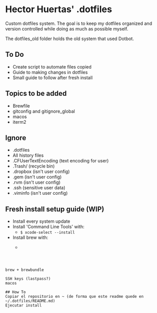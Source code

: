 # Hector Huertas' .dotfiles

Custom dotfiles system. The goal is to keep my dotfiles organized and version controlled while doing as much
as possible myself.

The dotfiles_old folder holds the old system that used Dotbot.

## To Do
* Create script to automate files copied
* Guide to making changes in dotfiles
* Small guide to follow after fresh install

## Topics to be added
* Brewfile
* gitconfig and gitignore_global
* macos
* iterm2

## Ignore
* .dotfiles
* All history files
* .CFUserTextEncoding (text encoding for user)
* .Trash/ (recycle bin)
* .dropbox (isn't user config)
* .gem (isn't user config)
* .rvm (isn't user config)
* .ssh (sensitive user data)
* .viminfo (isn't user config)

## Fresh install setup guide (WIP)

* Install every system update
* Install 'Command Line Tools' with:
  * ```$ xcode-select --install```
* Install brew with:
  * ```$ /usr/bin/ruby -e "$(curl -fsSL https://raw.githubusercontent.com/Homebrew/install/master/install)"
 ```



brew + brewbundle

SSH keys (lastpass?)
macos

## How To
Copiar el repositorio en ~ (de forma que este readme quede en ~/.dotfiles/README.md)
Ejecutar install
